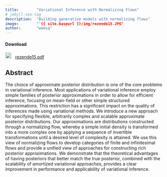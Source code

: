 ```yaml
---
title:        "Variational Inference with Normalizing Flows"
# jekyll-seo-tag
description:  "Building generative models with normalizing flows"
image:        ""{{ site.baseurl }}/img/rezende15.JPG"
author:       "wamiq"
---
```


<!-- <p class="lead">Lorem ipsum dolor sit amet, consectetur adipiscing elit. Nulla ullamcorper est in imperdiet molestie. Curabitur aliquet sem in ante venenatis.</p> -->


<h4>Download</h4>

<img src="{{ site.baseurl }}/img/file-pdf@2x.png" style="width:20px; display:inline; margin:0">&nbsp;&nbsp;
<a style="white-space: normal;
  text-decoration: underline;
  " href="{{ site.baseurl }}/papers/rezende15.pdf">
  rezende15.pdf</a>

## Abstract
The choice of approximate posterior distribution
is one of the core problems in variational inference. Most applications of variational inference
employ simple families of posterior approximations in order to allow for efficient inference, focusing on mean-field or other simple structured
approximations. This restriction has a significant impact on the quality of inferences made
using variational methods. We introduce a new
approach for specifying flexible, arbitrarily complex and scalable approximate posterior distributions. Our approximations are distributions constructed through a normalizing flow, whereby a
simple initial density is transformed into a more
complex one by applying a sequence of invertible
transformations until a desired level of complexity is attained. We use this view of normalizing
flows to develop categories of finite and infinitesimal flows and provide a unified view of approaches for constructing rich posterior approximations. We demonstrate that the theoretical advantages of having posteriors that better match
the true posterior, combined with the scalability
of amortized variational approaches, provides a
clear improvement in performance and applicability of variational inference.


